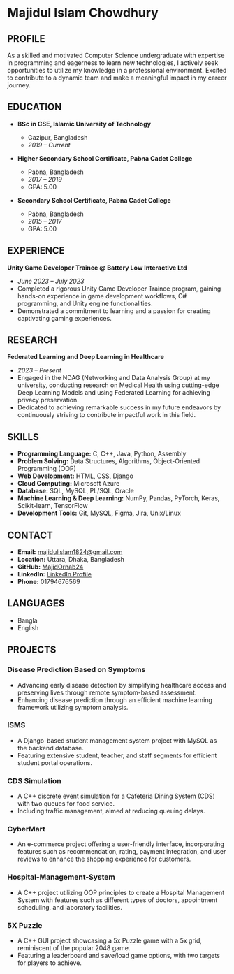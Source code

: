 # Majidul Islam Chowdhury

## PROFILE
As a skilled and motivated Computer Science undergraduate with expertise in programming and eagerness to learn new technologies, I actively seek opportunities to utilize my knowledge in a professional environment. Excited to contribute to a dynamic team and make a meaningful impact in my career journey.

## EDUCATION
- **BSc in CSE, Islamic University of Technology**
  - Gazipur, Bangladesh
  - _2019 – Current_

- **Higher Secondary School Certificate, Pabna Cadet College**
  - Pabna, Bangladesh
  - _2017 – 2019_
  - GPA: 5.00
- **Secondary School Certificate, Pabna Cadet College**
  - Pabna, Bangladesh
  - _2015 – 2017_
  - GPA: 5.00

## EXPERIENCE
**Unity Game Developer Trainee @ Battery Low Interactive Ltd**
- _June 2023 – July 2023_
- Completed a rigorous Unity Game Developer Trainee program, gaining hands-on experience in game development workflows, C# programming, and Unity engine functionalities.
- Demonstrated a commitment to learning and a passion for creating captivating gaming experiences.

## RESEARCH
**Federated Learning and Deep Learning in Healthcare**
- _2023 – Present_
- Engaged in the NDAG (Networking and Data Analysis Group) at my university, conducting research on Medical Health using cutting-edge Deep Learning Models and using Federated Learning for achieving privacy preservation.
- Dedicated to achieving remarkable success in my future endeavors by continuously striving to contribute impactful work in this field.

## SKILLS
- **Programming Language:** C, C++, Java, Python, Assembly
- **Problem Solving:** Data Structures, Algorithms, Object-Oriented Programming (OOP)
- **Web Development:** HTML, CSS, Django
- **Cloud Computing:** Microsoft Azure
- **Database:** SQL, MySQL, PL/SQL, Oracle
- **Machine Learning & Deep Learning:** NumPy, Pandas, PyTorch, Keras, Scikit-learn, TensorFlow
- **Development Tools:** Git, MySQL, Figma, Jira, Unix/Linux

## CONTACT
- **Email:** majidulislam1824@gmail.com
- **Location:** Uttara, Dhaka, Bangladesh
- **GitHub:** [MajidOrnab24](https://github.com/MajidOrnab24)
- **LinkedIn:** [LinkedIn Profile](www.linkedin.com/in/majidul-islam-chowdhury)
- **Phone:** 01794676569

## LANGUAGES
- Bangla
- English

## PROJECTS
### Disease Prediction Based on Symptoms
- Advancing early disease detection by simplifying healthcare access and preserving lives through remote symptom-based assessment.
- Enhancing disease prediction through an efficient machine learning framework utilizing symptom analysis.

### ISMS
- A Django-based student management system project with MySQL as the backend database.
- Featuring extensive student, teacher, and staff segments for efficient student portal operations.

### CDS Simulation
- A C++ discrete event simulation for a Cafeteria Dining System (CDS) with two queues for food service.
- Including traffic management, aimed at reducing queuing delays.

### CyberMart
- An e-commerce project offering a user-friendly interface, incorporating features such as recommendation, rating, payment integration, and user reviews to enhance the shopping experience for customers.

### Hospital-Management-System
- A C++ project utilizing OOP principles to create a Hospital Management System with features such as different types of doctors, appointment scheduling, and laboratory facilities.

### 5X Puzzle
- A C++ GUI project showcasing a 5x Puzzle game with a 5x grid, reminiscent of the popular 2048 game.
- Featuring a leaderboard and save/load game options, with two targets for players to achieve.

